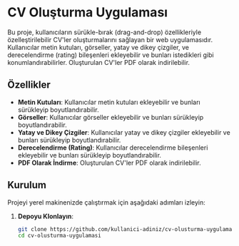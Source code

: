 # CV Oluşturma Uygulaması

Bu proje, kullanıcıların sürükle-bırak (drag-and-drop) özellikleriyle özelleştirilebilir CV'ler oluşturmalarını sağlayan bir web uygulamasıdır. Kullanıcılar metin kutuları, görseller, yatay ve dikey çizgiler, ve derecelendirme (rating) bileşenleri ekleyebilir ve bunları istedikleri gibi konumlandırabilirler. Oluşturulan CV'ler PDF olarak indirilebilir.

## Özellikler

- **Metin Kutuları**: Kullanıcılar metin kutuları ekleyebilir ve bunları sürükleyip boyutlandırabilir.
- **Görseller**: Kullanıcılar görseller ekleyebilir ve bunları sürükleyip boyutlandırabilir.
- **Yatay ve Dikey Çizgiler**: Kullanıcılar yatay ve dikey çizgiler ekleyebilir ve bunları sürükleyip boyutlandırabilir.
- **Derecelendirme (Rating)**: Kullanıcılar derecelendirme bileşenleri ekleyebilir ve bunları sürükleyip boyutlandırabilir.
- **PDF Olarak İndirme**: Oluşturulan CV'ler PDF olarak indirilebilir.

## Kurulum

Projeyi yerel makinenizde çalıştırmak için aşağıdaki adımları izleyin:

1. **Depoyu Klonlayın**:
   ```bash
   git clone https://github.com/kullanici-adiniz/cv-olusturma-uygulamasi.git
   cd cv-olusturma-uygulamasi
